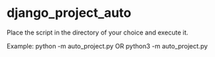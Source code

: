 # django_project_auto

Place the script in the directory of your choice and execute it.

Example: python -m auto_project.py OR python3 -m auto_project.py
